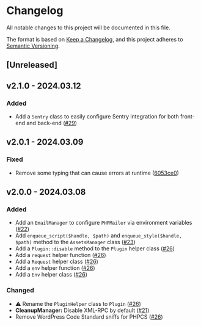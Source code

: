 # Changelog

All notable changes to this project will be documented in this file.

The format is based on [Keep a Changelog](https://keepachangelog.com/en/1.0.0/), and this project adheres to [Semantic Versioning](https://semver.org/spec/v2.0.0.html).

## [Unreleased]

## v2.1.0 - 2024.03.12

### Added

- Add a `Sentry` class to easily configure Sentry integration for both front-end and back-end ([#29](https://github.com/studiometa/wp-toolkit/pull/29))

## v2.0.1 - 2024.03.09

### Fixed

- Remove some typing that can cause errors at runtime ([6053ce0](https://github.com/studiometa/wp-toolkit/commit/6053ce0))

## v2.0.0 - 2024.03.08

### Added

- Add an `EmailManager` to configure `PHPMailer` via environment variables ([#22](https://github.com/studiometa/wp-toolkit/pull/22))
- Add `enqueue_script($handle, $path)` and `enqueue_style($handle, $path)` method to the `AssetsManager` class ([#23](https://github.com/studiometa/wp-toolkit/pull/23))
- Add a `Plugin::disable` method to the `Plugin` helper class ([#26](https://github.com/studiometa/wp-toolkit/pull/26))
- Add a `request` helper function  ([#26](https://github.com/studiometa/wp-toolkit/pull/26))
- Add a `Request` helper class ([#26](https://github.com/studiometa/wp-toolkit/pull/26))
- Add a `env` helper function  ([#26](https://github.com/studiometa/wp-toolkit/pull/26))
- Add a `Env` helper class ([#26](https://github.com/studiometa/wp-toolkit/pull/26))

### Changed

- ⚠️ Rename the `PluginHelper` class to `Plugin` ([#26](https://github.com/studiometa/wp-toolkit/pull/26))
- **CleanupManager:** Disable XML-RPC by default ([#21](https://github.com/studiometa/wp-toolkit/pull/21))
- Remove WordPress Code Standard sniffs for PHPCS ([#26](https://github.com/studiometa/wp-toolkit/pull/26))
